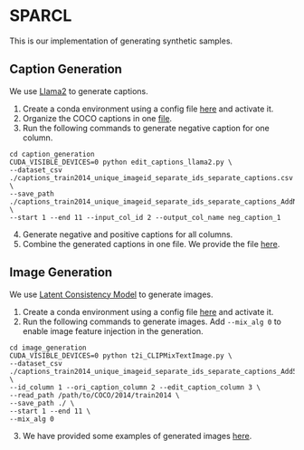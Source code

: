 # SPARCL
This is our implementation of generating synthetic samples. 


## Caption Generation
We use [Llama2](https://huggingface.co/docs/transformers/en/model_doc/llama2) to generate captions.
1. Create a conda environment using a config file [here](./caption_generation/llama2.yaml) and activate it.
2. Organize the COCO captions in one [file](https://1drv.ms/x/c/c88d845f827102a9/Eb4UnDljcVNGtBA9Gxc-mmUB79TThGreiNHOJnUssHGr3g?e=kgU2ZO).
3. Run the following commands to generate negative caption for one column.
```
cd caption_generation
CUDA_VISIBLE_DEVICES=0 python edit_captions_llama2.py \
--dataset_csv ./captions_train2014_unique_imageid_separate_ids_separate_captions.csv \
--save_path ./captions_train2014_unique_imageid_separate_ids_separate_captions_AddNegCaption_tmp.csv \
--start 1 --end 11 --input_col_id 2 --output_col_name neg_caption_1
```
4. Generate negative and positive captions for all columns.
5. Combine the generated captions in one file. We provide the file [here](https://1drv.ms/x/c/c88d845f827102a9/EV1kwU7U-mBNomGVdGzTOAoBZL2Z91Q8DUPEMbFiaPdokg?e=7cM1zG).


## Image Generation
We use [Latent Consistency Model](https://huggingface.co/docs/diffusers/en/using-diffusers/inference_with_lcm) to generate images.
1. Create a conda environment using a config file [here](./image_generation/diffuser-lcm.yaml) and activate it.
2. Run the following commands to generate images. Add `--mix_alg 0` to enable image feature injection in the generation.
```
cd image_generation
CUDA_VISIBLE_DEVICES=0 python t2i_CLIPMixTextImage.py \
--dataset_csv ./captions_train2014_unique_imageid_separate_ids_separate_captions_Add5NegCaption1_Add5PosCaption1.csv \
--id_column 1 --ori_caption_column 2 --edit_caption_column 3 \
--read_path /path/to/COCO/2014/train2014 \
--save_path ./ \
--start 1 --end 11 \
--mix_alg 0
```
3. We have provided some examples of generated images [here](https://1drv.ms/u/c/c88d845f827102a9/EcEEEG86W49PuflEC9T04wkB5OV2jKOUvz7XDoYvfp2hQA?e=BaAb2q).